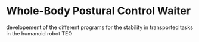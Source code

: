 # Whole-Body Postural Control Waiter
developement of the different programs for the stability in transported tasks in the humanoid robot TEO
